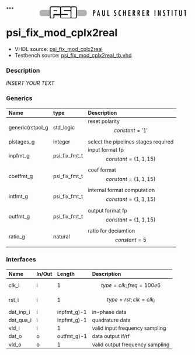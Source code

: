 <img align="right" src="../doc/psi_logo.png">
***

# psi_fix_mod_cplx2real
 - VHDL source: [psi_fix_mod_cplx2real](../hdl/psi_fix_mod_cplx2real.vhd)
 - Testbench source: [psi_fix_mod_cplx2real_tb.vhd](../testbench/psi_fix_mod_cplx2real_tb.vhd)

### Description
*INSERT YOUR TEXT*

### Generics
| Name             | type          | Description                                         |
|:-----------------|:--------------|:----------------------------------------------------|
| generic(rstpol_g | std_logic     | reset polarity $$ constant = '1' $$                 |
| plstages_g       | integer       | select the pipelines stages required                |
| inpfmt_g         | psi_fix_fmt_t | input format fp $$ constant=(1,1,15) $$             |
| coeffmt_g        | psi_fix_fmt_t | coef format $$ constant=(1,1,15) $$                 |
| intfmt_g         | psi_fix_fmt_t | internal format computation $$ constant=(1,1,15) $$ |
| outfmt_g         | psi_fix_fmt_t | output format fp $$ constant=(1,1,15) $$            |
| ratio_g          | natural       | ratio for deciamtion $$ constant=5 $$               |

### Interfaces
| Name      | In/Out   | Length      | Description                     |
|:----------|:---------|:------------|:--------------------------------|
| clk_i     | i        | 1           | $$ type=clk; freq=100e6 $$      |
| rst_i     | i        | 1           | $$ type=rst; clk=clk_i $$       |
| dat_inp_i | i        | inpfmt_g)-1 | in-phase data                   |
| dat_qua_i | i        | inpfmt_g)-1 | quadrature data                 |
| vld_i     | i        | 1           | valid input frequency sampling  |
| dat_o     | o        | outfmt_g)-1 | data output if/rf               |
| vld_o     | o        | 1           | valid output frequency sampling |